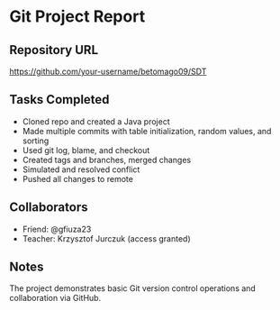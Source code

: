 # Git Project Report

## Repository URL
https://github.com/your-username/betomago09/SDT

## Tasks Completed
- Cloned repo and created a Java project
- Made multiple commits with table initialization, random values, and sorting
- Used git log, blame, and checkout
- Created tags and branches, merged changes
- Simulated and resolved conflict
- Pushed all changes to remote

## Collaborators
- Friend: @gfiuza23
- Teacher: Krzysztof Jurczuk (access granted)

## Notes
The project demonstrates basic Git version control operations and collaboration via GitHub.
